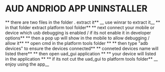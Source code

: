 # AUD ANDRIOD APP UNINSTALLER
** there are two files in the folder . extract it**
__ use winrar  to extract it__
** in that folder extract platform tool folder**
** next connect your mobile or device which usb debugging is enabled / if its not enable it in developer options**
** then a pop up will show in the  mobile to allow debugging / allow it**
** open cmd in the platform tools folder **
** then type "adb devices" to ensure the devices connected**
** conneted devices name will listed there**
** then open uad_gui application **
** your device will listed in the application **
** if its not cut the uad_gui to platform tools folder**
__ enjoy using the app__
